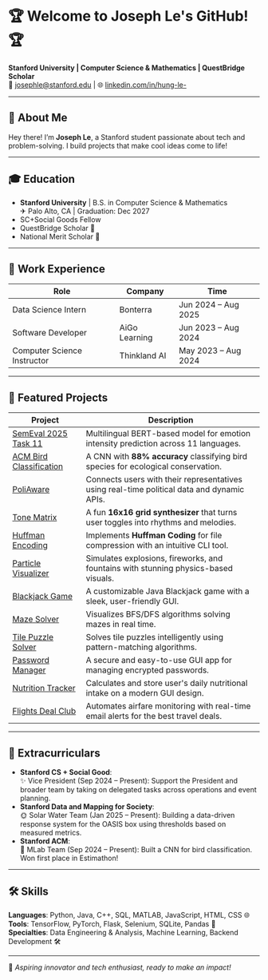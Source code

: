 # 🏆 **Welcome to Joseph Le's GitHub!** 🏆  
**Stanford University | Computer Science & Mathematics | QuestBridge Scholar**  
📧 josephle@stanford.edu | 🌐 [linkedin.com/in/hung-le-](http://www.linkedin.com/in/hung-le-/)  

---

## 📘 **About Me**

Hey there! I’m **Joseph Le**, a Stanford student passionate about tech and problem-solving. I build projects that make cool ideas come to life!

---

## 🎓 **Education**  
- **Stanford University** | B.S. in Computer Science & Mathematics  
  ✈ Palo Alto, CA | Graduation: Dec 2027
- SC+Social Goods Fellow 
- QuestBridge Scholar 💸  
- National Merit Scholar 🌟  

---

## 💼 **Work Experience**

| Role                     | Company          | Time                     |
|--------------------------|------------------|--------------------------|
| Data Science Intern | Bonterra   | Jun 2024 – Aug 2025     |
| Software Developer | AiGo Learning   | Jun 2023 – Aug 2024     |
| Computer Science Instructor | Thinkland AI    | May 2023 – Aug 2024     |

---

## 🌟 **Featured Projects**

| Project                     | Description                                                                                             |
|-----------------------------|---------------------------------------------------------------------------------------------------------|
| [SemEval 2025 Task 11](https://github.com/JosephLeKH/semeval2025_task11_trackb) | Multilingual BERT-based model for emotion intensity prediction across 11 languages.                   |
| [ACM Bird Classification](https://github.com/JosephLeKH/acm_cnn_bird_classification) | A CNN with **88% accuracy** classifying bird species for ecological conservation.                   |
| [PoliAware](https://github.com/NextGenPolicTech/PoliAware)                              | Connects users with their representatives using real-time political data and dynamic APIs.          |
| [Tone Matrix](https://github.com/JosephLeKH/tone_matrix)                         | A fun **16x16 grid synthesizer** that turns user toggles into rhythms and melodies.                |
| [Huffman Encoding](https://github.com/JosephLeKH/huffman_encoding)               | Implements **Huffman Coding** for file compression with an intuitive CLI tool.                     |
| [Particle Visualizer](https://github.com/JosephLeKH/particle_system_visualizer)   | Simulates explosions, fireworks, and fountains with stunning physics-based visuals.                |
| [Blackjack Game](https://github.com/JosephLeKH/blackjack-game)                   | A customizable Java Blackjack game with a sleek, user-friendly GUI.                                |
| [Maze Solver](https://github.com/JosephLeKH/maze_solver_graphic)                 | Visualizes BFS/DFS algorithms solving mazes in real time.                                          |
| [Tile Puzzle Solver](https://github.com/JosephLeKH/tile_puzzler_game_and_solver) | Solves tile puzzles intelligently using pattern-matching algorithms.                              |
| [Password Manager](https://github.com/JosephLeKH/gui-password-manager)           | A secure and easy-to-use GUI app for managing encrypted passwords.                                 |
| [Nutrition Tracker](https://github.com/JosephLeKH/GUIDailyNutritionTracker)             | Calculates and store user's daily nutritional intake on a modern GUI design.                |
| [Flights Deal Club](https://github.com/JosephLeKH/flights-deal-club)             | Automates airfare monitoring with real-time email alerts for the best travel deals.                |

---

## 🎯 **Extracurriculars**
- **Stanford CS + Social Good**:  
  ✨ Vice President (Sep 2024 – Present): Support the President and broader team by taking on delegated tasks across operations and event planning.
- **Stanford Data and Mapping for Society**:  
  🌞 Solar Water Team (Jan 2025 – Present): Building a data-driven response system for the OASIS box using thresholds based on measured metrics.
- **Stanford ACM**:  
  🔄 MLab Team (Sep 2024 – Present): Built a CNN for bird classification. Won first place in Estimathon!

---

## 🛠️ **Skills**

**Languages**: Python, Java, C++, SQL, MATLAB, JavaScript, HTML, CSS 🌐  
**Tools**: TensorFlow, PyTorch, Flask, Selenium, SQLite, Pandas 🤖  
**Specialties**: Data Engineering & Analysis, Machine Learning, Backend Development 🛠️  

---

🌟 _Aspiring innovator and tech enthusiast, ready to make an impact!_
